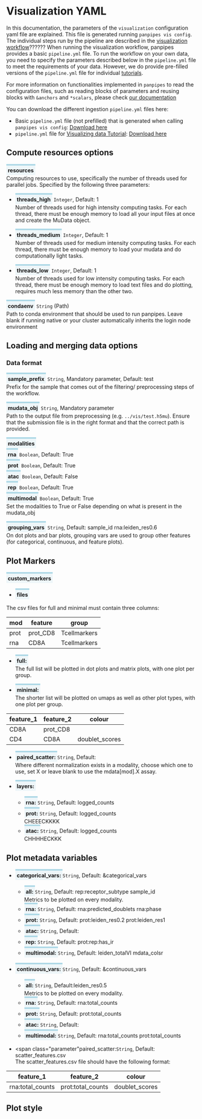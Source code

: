 <style>
  .parameter {
    border-top: 4px solid lightblue;
    background-color: rgba(173, 216, 230, 0.2);
    padding: 4px;
    display: inline-block;
    font-weight: bold;
  }
</style>

# Visualization YAML

In this documentation, the parameters of the `visualization` configuration yaml file are explained. 
This file is generated running `panpipes vis config`.  <br> The individual steps run by the pipeline are described in the [visualization workflow](WHEERREEEE)??????
When running the visualization workflow, panpipes provides a basic `pipeline.yml` file.
To run the workflow on your own data, you need to specify the parameters described below in the `pipeline.yml` file to meet the requirements of your data.
However, we do provide pre-filled versions of the `pipeline.yml` file for individual [tutorials](https://panpipes-pipelines.readthedocs.io/en/latest/tutorials/index.html).

For more information on functionalities implemented in `panpipes` to read the configuration files, such as reading blocks of parameters and reusing blocks with  `&anchors` and `*scalars`, please check [our documentation](./useful_info_on_yml.md)

You can download the different ingestion `pipeline.yml` files here:
- Basic `pipeline.yml` file (not prefilled) that is generated when calling `panpipes vis config`: [Download here](https://github.com/DendrouLab/panpipes/blob/main/panpipes/panpipes/pipeline_vis/pipeline.yml)
- `pipeline.yml` file for [Visualizing data Tutorial](https://panpipes-tutorials.readthedocs.io/en/latest/visualization/pipeline_yml.html): [Download here](https://panpipes-tutorials.readthedocs.io/en/latest/_downloads/29daa86241829b362152785caf30ab61/pipeline.yml)

## Compute resources options
<span class="parameter">resources</span><br>
Computing resources to use, specifically the number of threads used for parallel jobs.
Specified by the following three parameters:
  - <span class="parameter">threads_high</span> `Integer`, Default: 1<br>
        Number of threads used for high intensity computing tasks. 
        For each thread, there must be enough memory to load all your input files at once and create the MuData object.

  - <span class="parameter">threads_medium</span> `Integer`, Default: 1<br>
        Number of threads used for medium intensity computing tasks.
        For each thread, there must be enough memory to load your mudata and do computationally light tasks.

  - <span class="parameter">threads_low</span> `Integer`, Default: 1<br>
  	    Number of threads used for low intensity computing tasks.
        For each thread, there must be enough memory to load text files and do plotting, requires much less memory than the other two.

<span class="parameter">condaenv</span> `String` (Path)<br>
    Path to conda environment that should be used to run panpipes.
    Leave blank if running native or your cluster automatically inherits the login node environment

## Loading and merging data options
### Data format

<span class="parameter">sample_prefix</span> `String`, Mandatory parameter, Default: test<br>
Prefix for the sample that comes out of the filtering/ preprocessing steps of the workflow.

<span class="parameter">mudata_obj</span> `String`, Mandatory parameter <br>
 Path to the output file from preprocessing (e.g. `../vis/test.h5mu`).
 Ensure that the submission file is in the right format and that the correct path is provided.

<span class="parameter">modalities</span><br>
<span class="parameter">rna</span> `Boolean`, Default: True <br>
<span class="parameter">prot</span> `Boolean`, Default: True <br>
<span class="parameter">atac</span> `Boolean`, Default: False <br>
<span class="parameter">rep</span> `Boolean`, Default: True <br>
<span class="parameter">multimodal</span> `Boolean`, Default: True <br>
Set the modalities to True or False depending on what is present in the mudata_obj

<span class="parameter">grouping_vars</span> `String`, Default: sample_id  rna:leiden_res0.6 <br>
On dot plots and bar plots, grouping vars are used to group other features (for categorical, continuous, and feature plots).

## Plot Markers 
<span class="parameter">custom_markers</span><br>
  - <span class="parameter">files</span><br>
  
The csv files for full and minimal must contain three columns:

  | mod  | feature  | group        |
  |------|----------|--------------|
  | prot | prot_CD8 | Tcellmarkers |
  | rna  | CD8A     | Tcellmarkers |

  - <span class="parameter">full:</span><br>
The full list will be plotted in dot plots and matrix plots, with one plot per group. 

 - <span class="parameter">minimal:</span><br>
The shorter list will be plotted on umaps as well as other plot types, with one plot per group. 

 | feature_1 | feature_2 | colour         |
 |-----------|-----------|----------------|
 | CD8A      | prot_CD8  |                |
 | CD4       | CD8A      | doublet_scores |
    
  
- <span class="parameter">paired_scatter:</span>`String`, Default:  <br>
  Where different normalization exists in a modality, choose which one to use, set X or leave blank to use the mdata[mod].X assay. 

- <span class="parameter">layers:</span><br>
  - <span class="parameter">rna:</span>`String`, Default: logged_counts<br>
  - <span class="parameter">prot:</span>`String`, Default: logged_counts<br> CHEEECKKKK
  - <span class="parameter">atac:</span>`String`, Default: logged_counts<br> CHHHHECKKK
    
## Plot metadata variables 

- <span class="parameter">categorical_vars:</span>`String`, Default: &categorical_vars<br>
  - <span class="parameter">all:</span>`String`, Default: rep:receptor_subtype  sample_id<br>
Metrics to be plotted on every modality. 
  - <span class="parameter">rna:</span>`String`, Default: rna:predicted_doublets  rna:phase<br>
  - <span class="parameter">prot:</span>`String`, Default: prot:leiden_res0.2    prot:leiden_res1<br>
  - <span class="parameter">atac:</span>`String`, Default: <br>
  - <span class="parameter">rep:</span>`String`, Default: prot:rep:has_ir<br>
  - <span class="parameter">multimodal:</span>`String`, Default: leiden_totalVI    mdata_colsr<br>

- <span class="parameter">continuous_vars:</span>`String`, Default: &continuous_vars<br>
  - <span class="parameter">all:</span>`String`, Default:leiden_res0.5<br>
Metrics to be plotted on every modality. 
  - <span class="parameter">rna:</span>`String`, Default: rna:total_counts<br>
  - <span class="parameter">prot:</span>`String`, Default: prot:total_counts<br>
  - <span class="parameter">atac:</span>`String`, Default: <br>
  - <span class="parameter">multimodal:</span>`String`, Default: rna:total_counts    prot:total_counts<br>
  
- <span class="parameter"paired_scatter:</span>`String`, Default: scatter_features.csv<br>
The scatter_features.csv file should have the following format:

 | feature_1 | feature_2 | colour         |
 |-----------|-----------|----------------|
 |rna:total_counts | prot:total_counts  | doublet_scores|

## Plot style 


 
      



